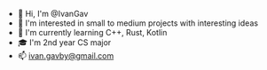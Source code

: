 - 👋 Hi, I'm @IvanGav
- 👀 I'm interested in small to medium projects with interesting ideas
- 🌱 I'm currently learning C++, Rust, Kotlin
- 🎓 I'm 2nd year CS major
- 📫 ivan.gavby@gmail.com
